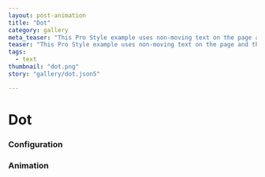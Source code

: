 ```yaml
---
layout: post-animation
title: "Dot"
category: gallery
meta_teaser: "This Pro Style example uses non-moving text on the page and the same text on a cropped layer. The text on the layer is moved in the opposite direction as the layer, so it appears not to move relative to the other text. This provides an illusion of a see-through dot."
teaser: "This Pro Style example uses non-moving text on the page and the same text on a cropped layer. The text on the layer is moved in the opposite direction as the layer, so it appears not to move relative to the other text. This provides an illusion of a see-through dot."
tags: 
  - text
thumbnail: "dot.png"
story: "gallery/dot.json5"

---
```

# Dot


### Configuration


### Animation

